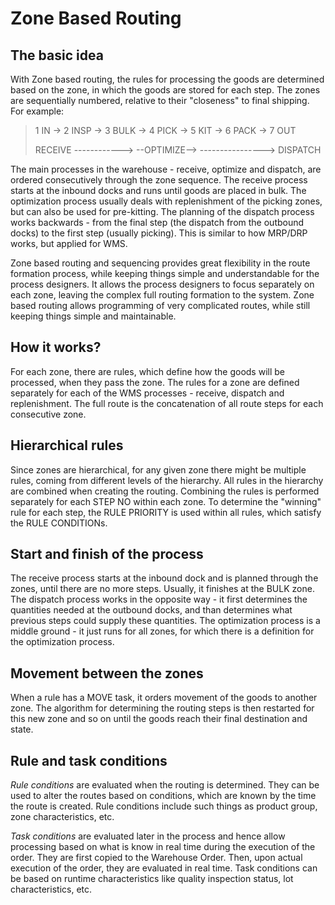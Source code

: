 # Zone Based Routing

## The basic idea

With Zone based routing, the rules for processing the goods are determined based on the zone, in which the goods are stored for each step.
The zones are sequentially numbered, relative to their "closeness" to final shipping. For example:

> 1 IN -> 2 INSP -> 3 BULK -> 4 PICK -> 5 KIT -> 6 PACK -> 7 OUT
>
> RECEIVE ------------> --OPTIMIZE--> ----------------> DISPATCH

The main processes in the warehouse - receive, optimize and dispatch, are ordered consecutively through the zone sequence.
The receive process starts at the inbound docks and runs until goods are placed in bulk.
The optimization process usually deals with replenishment of the picking zones, but can also be used for pre-kitting.
The planning of the dispatch process works backwards - from the final step (the dispatch from the outbound docks) to the first step (usually picking).
This is similar to how MRP/DRP works, but applied for WMS.

Zone based routing and sequencing provides great flexibility in the route formation process, while keeping things simple and understandable for the process designers.
It allows the process designers to focus separately on each zone, leaving the complex full routing formation to the system.
Zone based routing allows programming of very complicated routes, while still keeping things simple and maintainable.

## How it works?

For each zone, there are rules, which define how the goods will be processed, when they pass the zone.
The rules for a zone are defined separately for each of the WMS processes - receive, dispatch and replenishment.
The full route is the concatenation of all route steps for each consecutive zone.

## Hierarchical rules

Since zones are hierarchical, for any given zone there might be multiple rules, coming from different levels of the hierarchy.
All rules in the hierarchy are combined when creating the routing.
Combining the rules is performed separately for each STEP NO within each zone.
To determine the "winning" rule for each step, the RULE PRIORITY is used within all rules, which satisfy the RULE CONDITIONs.

## Start and finish of the process

The receive process starts at the inbound dock and is planned through the zones, until there are no more steps.
Usually, it finishes at the BULK zone.
The dispatch process works in the opposite way - it first determines the quantities needed at the outbound docks, and than determines what previous steps could supply these quantities.
The optimization process is a middle ground - it just runs for all zones, for which there is a definition for the optimization process.

## Movement between the zones

When a rule has a MOVE task, it orders movement of the goods to another zone.
The algorithm for determining the routing steps is then restarted for this new zone and so on until the goods reach their final destination and state.

## Rule and task conditions

*Rule conditions* are evaluated when the routing is determined.
They can be used to alter the routes based on conditions, which are known by the time the route is created.
Rule conditions include such things as product group, zone characteristics, etc.

*Task conditions* are evaluated later in the process and hence allow processing based on what is know in real time during the execution of the order.
They are first copied to the Warehouse Order.
Then, upon actual execution of the order, they are evaluated in real time.
Task conditions can be based on runtime characteristics like quality inspection status, lot characteristics, etc.
